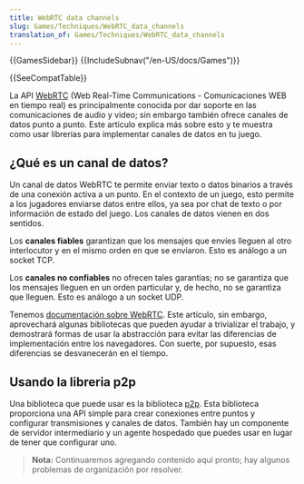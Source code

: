 ```yaml
---
title: WebRTC data channels
slug: Games/Techniques/WebRTC_data_channels
translation_of: Games/Techniques/WebRTC_data_channels
---
```

{{GamesSidebar}}
{{IncludeSubnav("/en-US/docs/Games")}}

{{SeeCompatTable}}

La API [WebRTC](/es/docs/WebRTC) (Web Real-Time Communications - Comunicaciones WEB en tiempo real) es principalmente conocida por dar soporte en las comunicaciones de audio y video; sin embargo también ofrece canales de datos punto a punto. Este artículo explica más sobre esto y te muestra como usar librerias para implementar canales de datos en tu juego.

## ¿Qué es un canal de datos?

Un canal de datos WebRTC te permite enviar texto o datos binarios a través de una conexión activa a un punto. En el contexto de un juego, esto permite a los jugadores enviarse datos entre ellos, ya sea por chat de texto o por información de estado del juego. Los canales de datos vienen en dos sentidos.

Los **canales fiables** garantizan que los mensajes que envíes lleguen al otro interlocutor y en el mismo orden en que se enviaron. Esto es análogo a un socket TCP.

Los **canales no confiables** no ofrecen tales garantías; no se garantiza que los mensajes lleguen en un orden particular y, de hecho, no se garantiza que lleguen. Esto es análogo a un socket UDP.

Tenemos [documentación sobre WebRTC](/es/docs/WebRTC). Este artículo, sin embargo, aprovechará algunas bibliotecas que pueden ayudar a trivializar el trabajo, y demostrará formas de usar la abstracción para evitar las diferencias de implementación entre los navegadores. Con suerte, por supuesto, esas diferencias se desvanecerán en el tiempo.

## Usando la libreria p2p

Una biblioteca que puede usar es la biblioteca [p2p](https://github.com/js-platform/p2p). Esta biblioteca proporciona una API simple para crear conexiones entre puntos y configurar transmisiones y canales de datos. También hay un componente de servidor intermediario y un agente hospedado que puedes usar en lugar de tener que configurar uno.

> **Nota:** Continuaremos agregando contenido aquí pronto; hay algunos problemas de organización por resolver.
